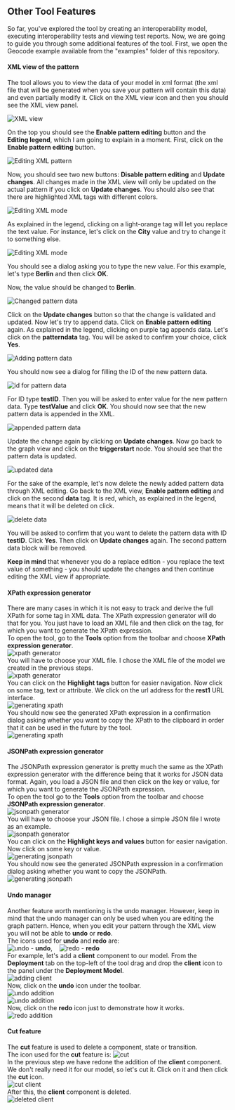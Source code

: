 ## Other Tool Features

So far, you've explored the tool by creating an interoperability model, executing interoperability tests and viewing test reports. Now, we are going to 
guide you through some additional features of the tool. First, we open the Geocode example available from the "examples" folder of this repository. 

#### XML view of the pattern
The tool allows you to view the data of your model in xml format (the xml file that will be generated when you save your pattern will 
contain this data) and even partially modify it. Click on the XML view icon and then you should see the XML view panel. 

![XML view][screenshot-45]  

On the top you should see the **Enable pattern editing** button and the **Editing legend**, which I am going to explain in a moment. First, 
click on the **Enable pattern editing** button. 

![Editing XML pattern][screenshot-46]  

Now, you should see two new buttons: **Disable pattern editing** and **Update changes**. All changes made in the XML view will only be 
updated on the actual pattern if you click on **Update changes**. You should also see that there are highlighted XML tags with different colors.

![Editing XML mode][screenshot-47]  

As explained in the legend, clicking on a light-orange tag will let you replace the text value. For instance, let's click 
on the **City** value and try to change it to something else.  

![Editing XML mode][screenshot-48]  

You should see a dialog asking you to type the new value. For this example, let's type **Berlin** and then click **OK**.  

Now, the value should be changed to **Berlin**. 

![Changed pattern data][screenshot-50]  

Click on the **Update changes** button so that the change is validated and updated. Now let's try to append data. Click 
on **Enable pattern editing** again. As explained in the legend, clicking on purple tag appends data. Let's click on the **patterndata** tag. You will be asked to confirm your choice, click **Yes**.

![Adding pattern data][screenshot-51]  

You should now see a dialog for filling the ID of the new pattern data.  

![id for pattern data][screenshot-52]  

For ID type **testID**. Then you will be asked to enter value for the new pattern data. Type **testValue** and click **OK**. You should 
now see that the new pattern data is appended in the XML.  

![appended pattern data][screenshot-53]  

Update the change again by clicking on **Update changes**. Now go back to the graph view and click on the **triggerstart** node. You should 
see that the pattern data is updated.  

![updated data][screenshot-54]  

For the sake of the example, let's now delete the newly added pattern data through XML editing. Go back to the XML view, **Enable pattern editing** and 
click on the second **data** tag. It is red, which, as explained in the legend, means that it will be deleted on click.

![delete data][screenshot-55]  

You will be asked to confirm that you want to delete the pattern data with ID **testID**. Click **Yes**. Then click on **Update changes** again. The 
second pattern data block will be removed.  
    
**Keep in mind** that whenever you do a replace edition - you replace the text value of something - you should update the changes and then continue 
editing the XML view if appropriate.

#### XPath expression generator

There are many cases in which it is not easy to track and derive the full XPath for some tag in XML data. The XPath expression generator will do that for you. You 
just have to load an XML file and then click on the tag, for which you want to generate the XPath expression.  
To open the tool, go to the **Tools** option from the toolbar and choose **XPath expression generator**.  
![xpath generator][screenshot-57]  
You will have to choose your XML file. I chose the XML file of the model we created in the previous steps.  
![xpath generator][screenshot-58]  
You can click on the **Highlight tags** button for easier navigation. Now click on some tag, text or attribute. We click on the url address 
for the **rest1** URL interface.  
![generating xpath][screenshot-59]  
You should now see the generated XPath expression in a confirmation dialog asking whether you want to copy the XPath to the clipboard in order that it
can be used in the future by the tool.  
![generating xpath][screenshot-60]  

#### JSONPath expression generator

The JSONPath expression generator is pretty much the same as the XPath expression generator with the difference being that it works for 
JSON data format. Again, you load a JSON file and then click on the key or value, for which you want to generate the JSONPath expression.  
To open the tool go to the **Tools** option from the toolbar and choose **JSONPath expression generator**.  
![jsonpath generator][screenshot-61]  
You will have to choose your JSON file. I chose a simple JSON file I wrote as an example.  
![jsonpath generator][screenshot-62]  
You can click on the **Highlight keys and values** button for easier navigation. Now click on some key or value.  
![generating jsonpath][screenshot-63]  
You should now see the generated JSONPath expression in a confirmation dialog asking whether you want to copy the JSONPath.  
![generating jsonpath][screenshot-64]  

#### Undo manager

Another feature worth mentioning is the undo manager. However, keep in mind that the undo manager can only be used when you are editing the 
graph pattern. Hence, when you edit your pattern through the XML view you will not be able to **undo** or **redo**.  
The icons used for **undo** and **redo** are:  
![undo][undo] - **undo**, &nbsp;&nbsp; ![redo][redo] - **redo**  
For example, let's add a **client** component to our model. From the **Deployment** tab on the top-left of the tool drag and 
drop the **client** icon to the panel under the **Deployment Model**.  
![adding client][screenshot-65]  
Now, click on the **undo** icon under the toolbar.  
![undo addition][screenshot-66]  
![undo addition][screenshot-67]  
Now, click on the **redo** icon just to demonstrate how it works.  
![redo addition][screenshot-68]  

#### Cut feature

The **cut** feature is used to delete a component, state or transition.  
The icon used for the **cut** feature is: ![cut][cut]  
In the previous step we have redone the addition of the **client** component. We don't really need it for our model, so let's cut it. Click 
on it and then click the **cut** icon.  
![cut client][screenshot-69]  
After this, the **client** component is deleted.  
![deleted client][screenshot-70]  

[undo]: https://iglab.it-innovation.soton.ac.uk/iot/connect-iot/raw/ui-update/src/main/resources/images/undo.gif "undo"
[redo]: https://iglab.it-innovation.soton.ac.uk/iot/connect-iot/raw/ui-update/src/main/resources/images/redo.gif "redo"
[cut]: https://iglab.it-innovation.soton.ac.uk/iot/connect-iot/raw/ui-update/src/main/resources/images/cut.gif "cut"

[screenshot-45]: /src/main/resources/images/screenshot-45.png "XML view"
[screenshot-46]: /src/main/resources/images/screenshot-46.png "XML view"
[screenshot-47]: /src/main/resources/images/screenshot-47.png "XML editing"
[screenshot-48]: /src/main/resources/images/screenshot-48.png "XML editing"
[screenshot-49]: /src/main/resources/images/screenshot-49.png "XML editing"
[screenshot-50]: /src/main/resources/images/screenshot-50.png "edited pattern data"
[screenshot-51]: /src/main/resources/images/screenshot-51.png "adding pattern data"
[screenshot-52]: /src/main/resources/images/screenshot-52.png "id for pattern data"
[screenshot-53]: /src/main/resources/images/screenshot-53.png "appended pattern data"
[screenshot-54]: /src/main/resources/images/screenshot-54.png "updated pattern data"
[screenshot-55]: /src/main/resources/images/screenshot-55.png "delete pattern data"
[screenshot-56]: /src/main/resources/images/screenshot-56.png "deleted pattern data"
[screenshot-57]: /src/main/resources/images/screenshot-57.png "xpath generator"
[screenshot-58]: /src/main/resources/images/screenshot-58.png "xpath generator"
[screenshot-59]: /src/main/resources/images/screenshot-59.png "xpath generator"
[screenshot-60]: /src/main/resources/images/screenshot-60.png "xpath generator"
[screenshot-61]: /src/main/resources/images/screenshot-61.png "jsonpath generator"
[screenshot-62]: /src/main/resources/images/screenshot-62.png "jsonpath generator"
[screenshot-63]: /src/main/resources/images/screenshot-63.png "jsonpath generator"
[screenshot-64]: /src/main/resources/images/screenshot-64.png "jsonpath generator"
[screenshot-65]: /src/main/resources/images/screenshot-65.png "adding client"
[screenshot-66]: /src/main/resources/images/screenshot-66.png "undo addition"
[screenshot-67]: /src/main/resources/images/screenshot-67.png "undo addition"
[screenshot-68]: /src/main/resources/images/screenshot-68.png "redo addition"
[screenshot-69]: /src/main/resources/images/screenshot-69.png "cut"
[screenshot-70]: /src/main/resources/images/screenshot-70.png "cut"
